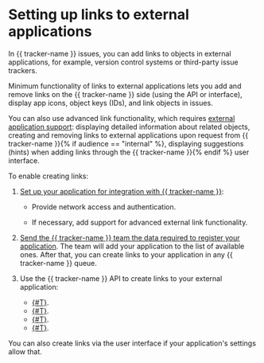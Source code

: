 # Setting up links to external applications

In {{ tracker-name }} issues, you can add links to objects in external applications, for example, version control systems or third-party issue trackers.

Minimum functionality of links to external applications lets you add and remove links on the {{ tracker-name }} side (using the API or interface), display app icons, object keys (IDs), and link objects in issues.

You can also use advanced link functionality, which requires [external application support](ext-app-setup.md): displaying detailed information about related objects, creating and removing links to external applications upon request from {{ tracker-name }}{% if audience == "internal" %}, displaying suggestions (hints) when adding links through the {{ tracker-name }}{% endif %} user interface.

To enable creating links:

1. [Set up your application for integration with {{ tracker-name }}](ext-app-setup.md):

    - Provide network access and authentication.

    - If necessary, add support for advanced external link functionality.

1. [Send the {{ tracker-name }} team the data required to register your application](ext-app-info.md). The team will add your application to the list of available ones. After that, you can create links to your application in any {{ tracker-name }} queue.

1. Use the {{ tracker-name }} API to create links to your external application:
   - [{#T}](concepts/issues/get-applications.md).
   - [{#T}](concepts/issues/get-external-links.md).
   - [{#T}](concepts/issues/add-external-link.md).
   - [{#T}](concepts/issues/delete-external-link.md).

You can also create links via the user interface if your application's settings allow that.

